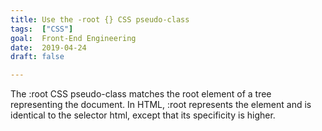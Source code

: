 ```yaml
---
title: Use the -root {} CSS pseudo-class
tags:  ["CSS"]
goal:  Front-End Engineering
date:  2019-04-24
draft: false

---
```

The :root CSS pseudo-class matches the root element of a tree representing the document. In HTML, :root represents the <html> element and is identical to the selector html, except that its specificity is higher.

